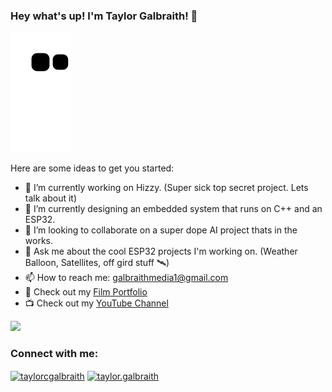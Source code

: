 ### Hey what's up! I'm Taylor Galbraith! 👋

![github contribution grid snake animation](https://github.com/galbraithmedia1/galbraithmedia1/blob/main/dist/github-contribution-grid-snake.svg)

Here are some ideas to get you started:

- 🔭 I’m currently working on Hizzy. (Super sick top secret project. Lets talk about it)
- 📡 I’m currently designing an embedded system that runs on C++ and an ESP32.
- 🤝 I’m looking to collaborate on a super dope AI project thats in the works.
- 💬 Ask me about the cool ESP32 projects I'm working on. (Weather Balloon, Satellites, off gird stuff 🛰)
- 📫 How to reach me: galbraithmedia1@gmail.com
- 🎥 Check out my [Film Portfolio](https://www.taylorgalbraith.com/) 
- 📺 Check out my [YouTube Channel](https://www.youtube.com/@taylor.galbraith) 


<img src="https://github-readme-stats.vercel.app/api?username=galbraithmedia1&&show_icons=true&title_color=ffffff&icon_color=ffffff&text_color=daf7dc&bg_color=134F85">

<h3 align="left">Connect with me:</h3>
<p align="left">
<a href="https://fb.com/taylorcgalbraith" target="blank"><img align="center" src="https://raw.githubusercontent.com/rahuldkjain/github-profile-readme-generator/master/src/images/icons/Social/facebook.svg" alt="taylorcgalbraith" height="30" width="40" /></a>
<a href="https://instagram.com/taylor.galbraith" target="blank"><img align="center" src="https://raw.githubusercontent.com/rahuldkjain/github-profile-readme-generator/master/src/images/icons/Social/instagram.svg" alt="taylor.galbraith" height="30" width="40" /></a>
</p>

